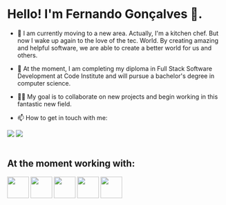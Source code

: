 # Hello! I'm Fernando Gonçalves 👋.
- 👀 I am currently moving to a new area. Actually, I'm a kitchen chef. But now I wake up again to the love of the tec. World. By creating amazing and helpful software, we are able to create a better world for us and others. 
- 🌱 At the moment, I am completing my diploma in Full Stack Software Development at Code Institute and will pursue a bachelor's degree in computer science.
- 💞️🥅 My goal is to collaborate on new projects and begin working in this fantastic new field.
  
- 📫 How to get in touch with me:

<div style="display: inline; list-style-type: none;">
  <a href="malito:fernandojcg22@hotmail.com" target="_blank" rel="noreferrer noopener"><img src="https://img.shields.io/badge/Microsoft_Outlook-0078D4?style=for-the-badge&logo=microsoft-outlook&logoColor=white"/></a>
  <a href="https://www.linkedin.com/in/fernando-goncalves2202" target="_blank" rel="noreferrer noopener"><img src="https://img.shields.io/badge/linkedin-%230077B5.svg?style=for-the-badge&logo=linkedin&logoColor=white"/></a>
</div>

  <br>
  <br>
  
## At the moment working with:
<div style="display: inline;">
  <img width='50' height='50' src="https://cdn.jsdelivr.net/gh/devicons/devicon/icons/html5/html5-original-wordmark.svg" />
  <img width='50' height='50' src="https://cdn.jsdelivr.net/gh/devicons/devicon/icons/css3/css3-original-wordmark.svg" />
  <img width='50' height='50' src="https://cdn.jsdelivr.net/gh/devicons/devicon/icons/javascript/javascript-original.svg" />
  <img width='50' height='50' src="https://cdn.jsdelivr.net/gh/devicons/devicon/icons/python/python-original.svg" />
  <img width='50' height='50' src="https://cdn.jsdelivr.net/gh/devicons/devicon/icons/django/django-plain.svg" />
</div>
<!---
Goncalves95/Goncalves95 is a ✨ special ✨ repository because its `README.md` (this file) appears on your GitHub profile.
You can click the Preview link to take a look at your changes.
--->
